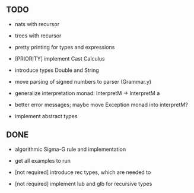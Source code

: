 ## TODO

* nats with recursor
* trees with recursor
* pretty printing for types and expressions

* [PRIORITY] implement Cast Calculus
* introduce types Double and String
* move parsing of signed numbers to parser (Grammar.y)
* generalize interpretation monad: InterpretM -> InterpretM a
* better error messages; maybe move Exception monad into interpretM?
* implement abstract types

## DONE

* algorithmic Sigma-G rule and implementation
* get all examples to run

* [not required] introduce rec types, which are needed to
* [not required] implement lub and glb for recursive types
